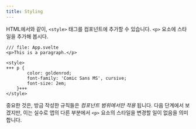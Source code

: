 ```yaml
---
title: Styling
---
```


HTML에서와 같이, `<style>` 태그를 컴포넌트에 추가할 수 있습니다. `<p>` 요소에 스타일을 추가해 봅시다.

```svelte
/// file: App.svelte
<p>This is a paragraph.</p>

<style>
+++	p {
		color: goldenrod;
		font-family: 'Comic Sans MS', cursive;
		font-size: 2em;
	}+++
</style>
```

중요한 것은, 방금 작성한 규칙들은 _컴포넌트 범위에서만 적용_ 됩니다. 다음 단계에서 보겠지만, 이는 실수로 앱의 다른 부분에서 `<p>` 요소의 스타일을 변경할 일이 없음을 의미합니다. 
